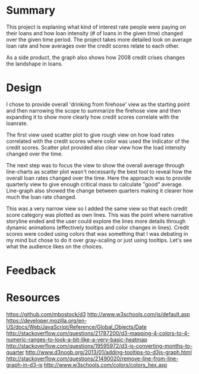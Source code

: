 # Summary
This project is explaning what kind of interest rate people were paying on their loans and how loan intensity (# of loans in the given time) changed over the given time period. The project takes more detailed look on average loan rate and how averages over the credit scores relate to each other.

As a side product, the graph also shows how 2008 credit crises changes the landshape in loans.

# Design
I chose to provide overall 'drinking from firehose' view as the starting point and then narrowing the scope to summarize the firehose view and then expanding it to show more clearly how credit scores correlate with the loanrate.

The first view used scatter plot to give rough view on how load rates correlated with the credit scores where color was used the indicator of the credit scores. Scatter plot provided also clear view how the load intensity changed over the time.

The next step was to focus the view to show the overall average through line-charts as scatter plot wasn't necessarily the best tool to reveal how the overall loan rates changed over the time. Here the approach was to provide quarterly view to give enough critical mass to calculate "good" average. Line-graph also showed the change between quarters making it clearer how much the loan rate changed.

This was a very narrow view so I added the same view so that each credit score category was plotted as own lines. This was the point where narrative storyline ended and the user could explore the lines more details through dynamic animations (effectively tooltips and color changes in lines). Credit scores were coded using colors that was something that I was debating in my mind but chose to do it over gray-scaling or just using tooltips. Let's see what the audience likes on the choices.

# Feedback

# Resources
https://github.com/mbostock/d3 http://www.w3schools.com/js/default.asp https://developer.mozilla.org/en-US/docs/Web/JavaScript/Reference/Global_Objects/Date http://stackoverflow.com/questions/21787200/d3-mapping-4-colors-to-4-numeric-ranges-to-look-a-bit-like-a-very-basic-heatmap http://stackoverflow.com/questions/19595972/d3-js-converting-months-to-quarter http://www.d3noob.org/2013/01/adding-tooltips-to-d3js-graph.html http://stackoverflow.com/questions/21490020/remove-line-from-line-graph-in-d3-js http://www.w3schools.com/colors/colors_hex.asp

